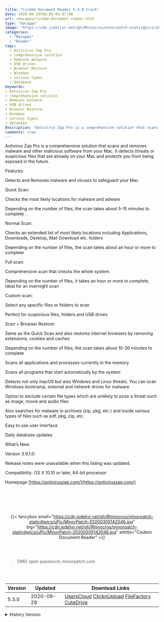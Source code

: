 ```yaml
---
title: "Cisdem Document Reader 5.3.0 Crack"
date: 2020-09-29T00:05:03-07:00
url: /macapps/cisdem-document-reader.html
type: "macapps"
image: "https://cdn.jsdelivr.net/gh/Rhinocros/minorpatch-static@pics/uPic/uCVSz9.png"
categories:
  - "Macapps"
  - "Reader"
tags:
  - Antivirus Zap Pro
  - comprehensive solution
  - Removes malware
  - USB drives
  - Browser Restore
  - Windows
  - various types
  - database
keywords:
- Antivirus Zap Pro
- comprehensive solution
- Removes malware
- USB drives
- Browser Restore
- Windows
- various types
- database
Description: "Antivirus Zap Pro is a comprehensive solution that scans and removes malware and other malicious software from your Mac. It detects threats or suspicious files that are already on your Mac and protects you from being exposed in the future."
comments: true
---
```


Antivirus Zap Pro is a comprehensive solution that scans and removes malware and other malicious software from your Mac. It detects threats or suspicious files that are already on your Mac and protects you from being exposed in the future.

Features:

Detects and Removes malware and viruses to safeguard your Mac

Quick Scan:

Checks the most likely locations for malware and adware

Depending on the number of files, the scan takes about 5-15 minutes to complete

Normal Scan:

Checks an extended list of most likely locations including Applications, Downloads, Desktop, Mail Download etc. folders

Depending on the number of files, the scan takes about an hour or more to complete

Full scan:

Comprehensive scan that checks the whole system.

Depending on the number of files, it takes an hour or more to complete, ideal for an overnight scan

Custom scan:

Select any specific files or folders to scan

Perfect for suspicious files, folders and USB drives

Scan + Browser Restore:

Same as the Quick Scan and also restores internet browsers by removing extensions, cookies and caches

Depending on the number of files, the scan takes about 10-30 minutes to complete

Scans all applications and processes currently in the memory

Scans all programs that start automatically by the system

Detects not only macOS but also Windows and Linux threats. You can scan Windows bootcamp, external and network drives for malware.

Option to exclude certain file types which are unlikely to pose a threat such as image, movie and audio files

Also searches for malware in archives (zip, pkg, etc.) and inside various types of files such as pdf, pkg, zip, etc.

Easy to use user interface

Daily database updates

What’s New:

Version 3.9.1.0:

Release notes were unavailable when this listing was updated.

Compatibility: OS X 10.10 or later, 64-bit processor

Homepage [https://antiviruszap.com/](https://antiviruszap.com/)

<br/>
<br/>
<script async src="https://pagead2.googlesyndication.com/pagead/js/adsbygoogle.js"></script>
<ins class="adsbygoogle"
     style="display:block; text-align:center;"
     data-ad-layout="in-article"
     data-ad-format="fluid"
     data-ad-client="ca-pub-8746275014476192"
     data-ad-slot="5144997159"></ins>
<script>
     (adsbygoogle = window.adsbygoogle || []).push({});
</script>
<br/>
<br/>


<center>

{{< fancybox small="https://cdn.jsdelivr.net/gh/Rhinocros/minorpatch-static@pics/uPic/MinorPatch-20200305142046.jpg" big="https://cdn.jsdelivr.net/gh/Rhinocros/minorpatch-static@pics/uPic/MinorPatch-20200305142046.jpg" alttitle="Cisdem Document Reader" >}}

</center>

<br/>
<br/>


> DMG open password: minorpatch.com

<br/>

<br/>
<div id="history_version" class="history_version">

| Version | Updated | Download Links |
| ---- | ---- | ---- |
| 5.3.0 | 2020-09-29 | [UsersCloud](https://ouo.io/Zve5XSH)   [ClicknUpload](https://ouo.io/2PcJlW)   [FileFactory](https://ouo.io/dnVt6l)   [CuteDrive](https://ouo.io/nzY1OD) |
<details>
<summary>History Version</summary>

| Version | Updated | Download Links |
| ---- | ---- | ---- |
| 5.2.0 | 2020-03-05 | [UsersCloud](https://ouo.io/aFPCZG)   [ClicknUpload](https://ouo.io/fCgb7mX)   [FileFactory](https://ouo.io/00w58E)   [CuteDrive](https://ouo.io/00w58E) |
</details>

</div>
